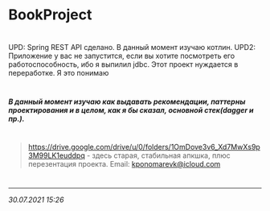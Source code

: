 # BookProject
#
UPD: Spring REST API сделано. В данный момент изучаю котлин. 
UPD2: Приложение у вас не запустится, если вы хотите посмотреть его работоспособность, ибо я выпилил jdbc.
Этот проект нуждается в переработке. Я это понимаю
#
_**В данный момент изучаю как выдавать рекомендации, паттерны проектирования и в целом, как я бы сказал, основной стек(dagger и пр.).**_
#
>https://drive.google.com/drive/u/0/folders/1OmDove3v6_Xd7MwXs9p3M99LK1euddpq - здесь старая, стабильная апкшка, плюс перезентация проекта.
Email: kponomarevk@icloud.com
#
____
_30.07.2021 15:26_
